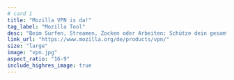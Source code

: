 ```yaml
---
# card 1
title: "Mozilla VPN is da!"
tag_label: "Mozilla Tool"
desc: "Beim Surfen, Streamen, Zocken oder Arbeiten: Schütze dein gesamtes Gerät vor neugierigen Internetanbieter und Hackern."
link_url: "https://www.mozilla.org/de/products/vpn/"
size: "large"
image: "vpn.jpg"
aspect_ratio: "16-9"
include_highres_image: true
---
```

